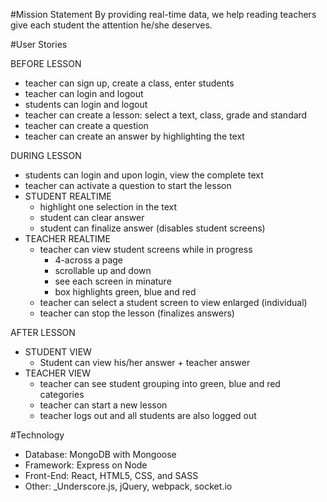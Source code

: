 #Mission Statement
By providing real-time data, we help reading teachers give each student the attention he/she deserves.

#User Stories

BEFORE LESSON
- teacher can sign up, create a class, enter students
- teacher can login and logout
- students can login and logout
- teacher can create a lesson: select a text, class, grade and standard
- teacher can create a question
- teacher can create an answer by highlighting the text

DURING LESSON
- students can login and upon login, view the complete text
- teacher can activate a question to start the lesson
- STUDENT REALTIME
  - highlight one selection in the text
  - student can clear answer
  - student can finalize answer (disables student screens)
- TEACHER REALTIME
  - teacher can view student screens while in progress 
      - 4-across a page 
      - scrollable up and down 
      - see each screen in minature
      - box highlights green, blue and red 
  - teacher can select a student screen to view enlarged (individual)
  - teacher can stop the lesson (finalizes answers)

AFTER LESSON
- STUDENT VIEW
  - Student can view his/her answer + teacher answer
- TEACHER VIEW
  - teacher can see student grouping into green, blue and red categories
  - teacher can start a new lesson
  - teacher logs out and all students are also logged out 



#Technology
- Database: MongoDB with Mongoose
- Framework: Express on Node
- Front-End: React, HTML5, CSS, and SASS
- Other: _Underscore.js, jQuery, webpack, socket.io





